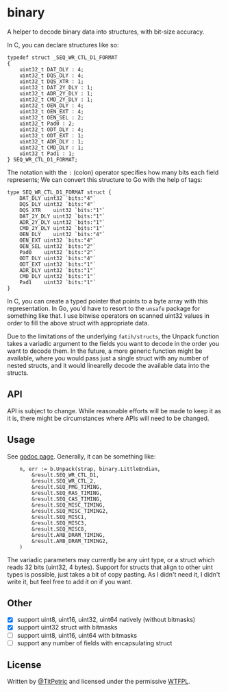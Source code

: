 # binary

A helper to decode binary data into structures, with bit-size accuracy.

In C, you can declare structures like so:

~~~
typedef struct _SEQ_WR_CTL_D1_FORMAT
{
	uint32_t DAT_DLY : 4;
	uint32_t DQS_DLY : 4;
	uint32_t DQS_XTR : 1;
	uint32_t DAT_2Y_DLY : 1;
	uint32_t ADR_2Y_DLY : 1;
	uint32_t CMD_2Y_DLY : 1;
	uint32_t OEN_DLY : 4;
	uint32_t OEN_EXT : 4;
	uint32_t OEN_SEL : 2;
	uint32_t Pad0 : 2;
	uint32_t ODT_DLY : 4;
	uint32_t ODT_EXT : 1;
	uint32_t ADR_DLY : 1;
	uint32_t CMD_DLY : 1;
	uint32_t Pad1 : 1;
} SEQ_WR_CTL_D1_FORMAT;
~~~

The notation with the `:` (colon) operator specifies how many bits each field represents; We can
convert this structure to Go with the help of tags:

~~~
type SEQ_WR_CTL_D1_FORMAT struct {
	DAT_DLY uint32 `bits:"4"`
	DQS_DLY uint32 `bits:"4"`
	DQS_XTR    uint32 `bits:"1"`
	DAT_2Y_DLY uint32 `bits:"1"`
	ADR_2Y_DLY uint32 `bits:"1"`
	CMD_2Y_DLY uint32 `bits:"1"`
	OEN_DLY    uint32 `bits:"4"`
	OEN_EXT uint32 `bits:"4"`
	OEN_SEL uint32 `bits:"2"`
	Pad0    uint32 `bits:"2"`
	ODT_DLY uint32 `bits:"4"`
	ODT_EXT uint32 `bits:"1"`
	ADR_DLY uint32 `bits:"1"`
	CMD_DLY uint32 `bits:"1"`
	Pad1    uint32 `bits:"1"`
}
~~~

In C, you can create a typed pointer that points to a byte array with this representation.
In Go, you'd have to resort to the `unsafe` package for something like that. I use bitwise
operators on scanned uint32 values in order to fill the above struct with appropriate data.

Due to the limitations of the underlying `fatih/structs`, the Unpack function takes a
variadic argument to the fields you want to decode in the order you want to decode
them. In the future, a more generic function might be available, where you would pass
just a single struct with any number of nested structs, and it would linearelly decode
the available data into the structs.

## API

API is subject to change. While reasonable efforts will be made to keep it as it is,
there might be circumstances where APIs will need to be changed.

## Usage

See [godoc page](https://godoc.org/github.com/titpetric/binary). Generally, it can be something like:

~~~
	n, err := b.Unpack(strap, binary.LittleEndian,
		&result.SEQ_WR_CTL_D1,
		&result.SEQ_WR_CTL_2,
		&result.SEQ_PMG_TIMING,
		&result.SEQ_RAS_TIMING,
		&result.SEQ_CAS_TIMING,
		&result.SEQ_MISC_TIMING,
		&result.SEQ_MISC_TIMING2,
		&result.SEQ_MISC1,
		&result.SEQ_MISC3,
		&result.SEQ_MISC8,
		&result.ARB_DRAM_TIMING,
		&result.ARB_DRAM_TIMING2,
	)
~~~

The variadic parameters may currently be any uint type, or a struct which reads 32 bits (uint32, 4 bytes).
Support for structs that align to other uint types is possible, just takes a bit of copy pasting. As
I didn't need it, I didn't write it, but feel free to add it on if you want.

## Other

- [x] support uint8, uint16, uint32, uint64 natively (without bitmasks)
- [x] support uint32 struct with bitmasks
- [ ] support uint8, uint16, uint64 with bitmasks
- [ ] support any number of fields with encapsulating struct

## License

Written by [@TitPetric](https://twitter.com/TitPetric) and licensed under the permissive [WTFPL](http://www.wtfpl.net/txt/copying/).
